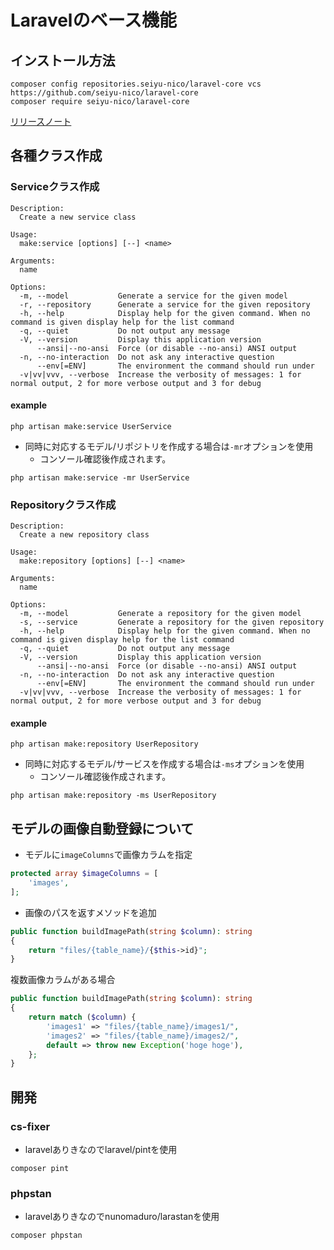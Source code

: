 # Laravelのベース機能
## インストール方法
```
composer config repositories.seiyu-nico/laravel-core vcs https://github.com/seiyu-nico/laravel-core
composer require seiyu-nico/laravel-core
```
[リリースノート](https://github.com/seiyu-nico/laravel-core/releases)

## 各種クラス作成
### Serviceクラス作成
```
Description:
  Create a new service class

Usage:
  make:service [options] [--] <name>

Arguments:
  name                  

Options:
  -m, --model           Generate a service for the given model
  -r, --repository      Generate a service for the given repository
  -h, --help            Display help for the given command. When no command is given display help for the list command
  -q, --quiet           Do not output any message
  -V, --version         Display this application version
      --ansi|--no-ansi  Force (or disable --no-ansi) ANSI output
  -n, --no-interaction  Do not ask any interactive question
      --env[=ENV]       The environment the command should run under
  -v|vv|vvv, --verbose  Increase the verbosity of messages: 1 for normal output, 2 for more verbose output and 3 for debug
```
#### example
```
php artisan make:service UserService
```
- 同時に対応するモデル/リポジトリを作成する場合は`-mr`オプションを使用
  - コンソール確認後作成されます。
```
php artisan make:service -mr UserService
```

### Repositoryクラス作成
```
Description:
  Create a new repository class

Usage:
  make:repository [options] [--] <name>

Arguments:
  name                  

Options:
  -m, --model           Generate a repository for the given model
  -s, --service         Generate a repository for the given repository
  -h, --help            Display help for the given command. When no command is given display help for the list command
  -q, --quiet           Do not output any message
  -V, --version         Display this application version
      --ansi|--no-ansi  Force (or disable --no-ansi) ANSI output
  -n, --no-interaction  Do not ask any interactive question
      --env[=ENV]       The environment the command should run under
  -v|vv|vvv, --verbose  Increase the verbosity of messages: 1 for normal output, 2 for more verbose output and 3 for debug
```
#### example
```
php artisan make:repository UserRepository
```
- 同時に対応するモデル/サービスを作成する場合は`-ms`オプションを使用
  - コンソール確認後作成されます。
```
php artisan make:repository -ms UserRepository
```


## モデルの画像自動登録について
- モデルに`imageColumns`で画像カラムを指定
```php
protected array $imageColumns = [
    'images',
];
```
- 画像のパスを返すメソッドを追加
```php
public function buildImagePath(string $column): string
{
    return "files/{table_name}/{$this->id}";
}
```
複数画像カラムがある場合
```php
public function buildImagePath(string $column): string
{
    return match ($column) {
        'images1' => "files/{table_name}/images1/",
        'images2' => "files/{table_name}/images2/",
        default => throw new Exception('hoge hoge'),
    };
}
```


## 開発
### cs-fixer
- laravelありきなのでlaravel/pintを使用
```
composer pint
```
### phpstan
- laravelありきなのでnunomaduro/larastanを使用
```
composer phpstan
```


